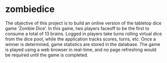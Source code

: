 # zombiedice
The objective of this project is to build an online version of the tabletop dice game ‘Zombie Dice’. In this game, two players faceoff to be the first to consume a total of 13 brains. Logged in players take turns rolling virtual dice from the dice pool, while the application tracks scores, turns, etc. Once a winner is determined, game statistics are stored in the database. The game is played using a web browser in real-time, and no page refreshing would be required until the game is completed.
